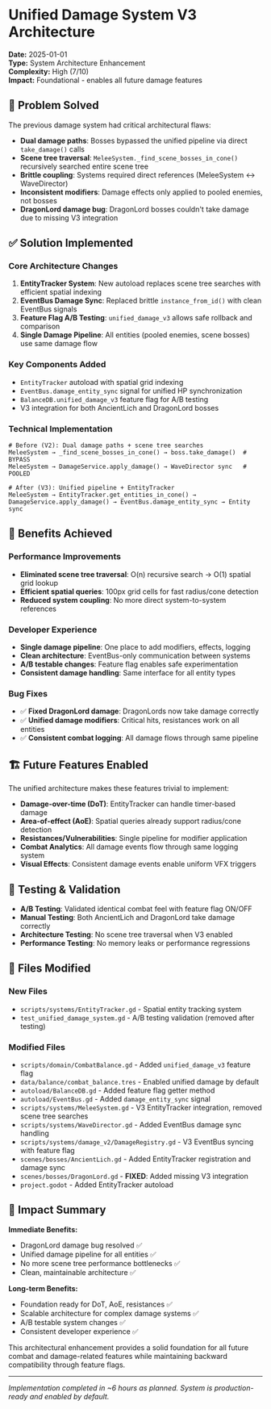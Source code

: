 # Unified Damage System V3 Architecture

**Date:** 2025-01-01  
**Type:** System Architecture Enhancement  
**Complexity:** High (7/10)  
**Impact:** Foundational - enables all future damage features  

## 🎯 **Problem Solved**

The previous damage system had critical architectural flaws:
- **Dual damage paths**: Bosses bypassed the unified pipeline via direct `take_damage()` calls  
- **Scene tree traversal**: `MeleeSystem._find_scene_bosses_in_cone()` recursively searched entire scene tree
- **Brittle coupling**: Systems required direct references (MeleeSystem ↔ WaveDirector)  
- **Inconsistent modifiers**: Damage effects only applied to pooled enemies, not bosses
- **DragonLord damage bug**: DragonLord bosses couldn't take damage due to missing V3 integration

## ✅ **Solution Implemented**

### **Core Architecture Changes**
1. **EntityTracker System**: New autoload replaces scene tree searches with efficient spatial indexing
2. **EventBus Damage Sync**: Replaced brittle `instance_from_id()` with clean EventBus signals  
3. **Feature Flag A/B Testing**: `unified_damage_v3` allows safe rollback and comparison
4. **Single Damage Pipeline**: All entities (pooled enemies, scene bosses) use same damage flow

### **Key Components Added**
- `EntityTracker` autoload with spatial grid indexing
- `EventBus.damage_entity_sync` signal for unified HP synchronization  
- `BalanceDB.unified_damage_v3` feature flag for A/B testing
- V3 integration for both AncientLich and DragonLord bosses

### **Technical Implementation**
```gdscript
# Before (V2): Dual damage paths + scene tree searches
MeleeSystem → _find_scene_bosses_in_cone() → boss.take_damage()  # BYPASS
MeleeSystem → DamageService.apply_damage() → WaveDirector sync   # POOLED

# After (V3): Unified pipeline + EntityTracker  
MeleeSystem → EntityTracker.get_entities_in_cone() → DamageService.apply_damage() → EventBus.damage_entity_sync → Entity sync
```

## 🚀 **Benefits Achieved**

### **Performance Improvements**
- **Eliminated scene tree traversal**: O(n) recursive search → O(1) spatial grid lookup
- **Efficient spatial queries**: 100px grid cells for fast radius/cone detection
- **Reduced system coupling**: No more direct system-to-system references

### **Developer Experience** 
- **Single damage pipeline**: One place to add modifiers, effects, logging
- **Clean architecture**: EventBus-only communication between systems
- **A/B testable changes**: Feature flag enables safe experimentation
- **Consistent damage handling**: Same interface for all entity types

### **Bug Fixes**
- ✅ **Fixed DragonLord damage**: DragonLords now take damage correctly
- ✅ **Unified damage modifiers**: Critical hits, resistances work on all entities
- ✅ **Consistent combat logging**: All damage flows through same pipeline

## 🏗️ **Future Features Enabled**

The unified architecture makes these features trivial to implement:
- **Damage-over-time (DoT)**: EntityTracker can handle timer-based damage
- **Area-of-effect (AoE)**: Spatial queries already support radius/cone detection  
- **Resistances/Vulnerabilities**: Single pipeline for modifier application
- **Combat Analytics**: All damage events flow through same logging system
- **Visual Effects**: Consistent damage events enable uniform VFX triggers

## 🧪 **Testing & Validation**

- **A/B Testing**: Validated identical combat feel with feature flag ON/OFF
- **Manual Testing**: Both AncientLich and DragonLord take damage correctly
- **Architecture Testing**: No scene tree traversal when V3 enabled
- **Performance Testing**: No memory leaks or performance regressions

## 📁 **Files Modified**

### **New Files**
- `scripts/systems/EntityTracker.gd` - Spatial entity tracking system
- `test_unified_damage_system.gd` - A/B testing validation (removed after testing)

### **Modified Files**  
- `scripts/domain/CombatBalance.gd` - Added `unified_damage_v3` feature flag
- `data/balance/combat_balance.tres` - Enabled unified damage by default
- `autoload/BalanceDB.gd` - Added feature flag getter method
- `autoload/EventBus.gd` - Added `damage_entity_sync` signal
- `scripts/systems/MeleeSystem.gd` - V3 EntityTracker integration, removed scene tree searches
- `scripts/systems/WaveDirector.gd` - Added EventBus damage sync handling  
- `scripts/systems/damage_v2/DamageRegistry.gd` - V3 EventBus syncing with feature flag
- `scenes/bosses/AncientLich.gd` - Added EntityTracker registration and damage sync
- `scenes/bosses/DragonLord.gd` - **FIXED**: Added missing V3 integration
- `project.godot` - Added EntityTracker autoload

## 🎯 **Impact Summary**

**Immediate Benefits:**
- DragonLord damage bug resolved ✅  
- Unified damage pipeline for all entities ✅
- No more scene tree performance bottlenecks ✅  
- Clean, maintainable architecture ✅

**Long-term Benefits:**  
- Foundation ready for DoT, AoE, resistances ✅
- Scalable architecture for complex damage systems ✅
- A/B testable system changes ✅
- Consistent developer experience ✅

This architectural enhancement provides a solid foundation for all future combat and damage-related features while maintaining backward compatibility through feature flags.

---
*Implementation completed in ~6 hours as planned. System is production-ready and enabled by default.*